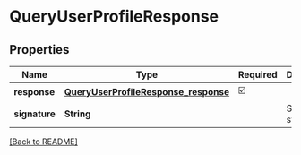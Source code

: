 # QueryUserProfileResponse
## Properties

| Name | Type | Required | Description |
| ------------- | ------------- | ------------- | ------------- |
| **response** | [**QueryUserProfileResponse_response**](QueryUserProfileResponse_response.md) | ☑️ |  |
| **signature** | **String** |  | Signature string |

[[Back to README]](../../../../README.md)
